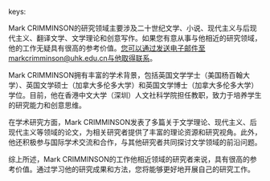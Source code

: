 keys:<Mark CRIMMINSON>


Mark CRIMMINSON的研究领域主要涉及二十世纪文学、小说、现代主义与后现代主义、翻译文学、文学理论和创意写作。如果您有意从事与他相近的研究领域，他的工作无疑具有很高的参考价值。您可以通过发送电子邮件至markcrimminson@uhk.edu.cn与他取得联系。

Mark CRIMMINSON拥有丰富的学术背景，包括英国文学学士（美国杨百翰大学）、英国文学硕士（加拿大多伦多大学）和英国文学博士（加拿大多伦多大学）学位。目前，他在香港中文大学（深圳）人文社科学院担任教职，致力于培养学生的研究能力和创意思维。

在学术研究方面，Mark CRIMMINSON发表了多篇关于文学理论、现代主义、后现代主义等领域的论文，为相关研究者提供了丰富的理论资源和研究视角。此外，他还积极参与国际学术交流和合作，与其他研究者共同探讨文学领域的前沿问题。

综上所述，Mark CRIMMINSON的工作他相近领域的研究者来说，具有很高的参考价值。通过学习他的研究成果和方法，您将能够更好地开展自己的研究工作。